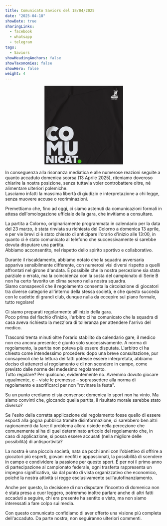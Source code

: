 ```yaml
---
title: Comunicato Saviors del 18/04/2025
date: "2025-04-18"
showDate: true
sharingLinks:
  - facebook
  - whatsapp
  - telegram
tags:
  - Saviors
showHeadingAnchors: false
showTaxonomies: false
showHero: false
weight: 4
---
```


<center><img src="featured.jpg" width="50%"></center>

In conseguenza alla risonanza mediatica e alle numerose reazioni seguite a quanto accaduto domenica scorsa (13 Aprile 2025), riteniamo doveroso chiarire la nostra posizione, senza tuttavia voler controbattere oltre, né alimentare ulteriori polemiche.
<br/>Lasciamo infatti la massima libertà di giudizio e interpretazione a chi legge, senza muovere accuse o recriminazioni.

Premettiamo che, fino ad oggi, ci siamo astenuti da comunicazioni formali in attesa dell'omologazione ufficiale della gara, che invitiamo a consultare.

La partita a Colorno, originariamente programmata in calendario per la data del 23 marzo, è stata rinviata su richiesta del Colorno a domenica 13 aprile, e per vie brevi ci è stato chiesto di anticipare l'orario d'inizio alle 13:00, in quanto ci è stato comunicato al telefono che successivamente si sarebbe dovuta disputare una partita.
<br/>Abbiamo acconsentito, nel rispetto dello spirito sportivo e collaborativo.

Durante il riscaldamento, abbiamo notato che la squadra avversaria appariva sensibilmente differente, con numerosi visi diversi rispetto a quelli affrontati nel girone d'andata. È possibile che la nostra percezione sia stata parziale o errata, ma la coincidenza con la sosta del campionato di Serie B non ha certo favorito un clima sereno nella nostra squadra.
<br/>Siamo consapevoli che il regolamento consenta la circolazione di giocatori tra diverse categorie all'interno della stessa società, e che questo succeda con le cadette di grandi club, dunque nulla da eccepire sul piano formale, tutto regolare!

Ci siamo preparati regolarmente all'inizio della gara.
<br/>Poco prima del fischio d'inizio, l'arbitro ci ha comunicato che la squadra di casa aveva richiesto la mezz'ora di tolleranza per attendere l'arrivo del medico.

Trascorsi trenta minuti oltre l'orario stabilito da calendario gare, il medico non era ancora presente; è giunto solo successivamente. A norma di regolamento, la partita non poteva più essere disputata. L'arbitro ci ha chiesto come intendessimo procedere: dopo una breve consultazione, pur consapevoli che la lettura dei fatti potesse essere interpretata, abbiamo deciso di attenerci al regolamento e di non scendere in campo, come previsto dalle norme del medesimo regolamento.
<br/>Tutto regolare? Per qualcuno, evidentemente no. Avremmo dovuto giocare ugualmente, e – viste le premesse – soprassedere alla norma di regolamento e sacrificarci per non "rovinare la festa".

Su un punto crediamo ci sia consenso: domenica lo sport non ha vinto. Ma siamo convinti che, giocando quella partita, il risultato morale sarebbe stato diverso?

Se l'esito della corretta applicazione del regolamento fosse quello di essere esposti alla gogna pubblica tramite disinformazione, ci sarebbero ben altri ragionamenti da fare: il problema allora risiede nella percezione che comunemente si ha di quel determinato articolo del regolamento che, in caso di applicazione, si possa essere accusati (nella migliore delle possibilità) di antisportività?

La nostra è una piccola società, nata da pochi anni con l'obiettivo di offrire a giocatori più esperti, giovani neofiti e appassionati, la possibilità di scendere in campo e condividere la passione per questo sport. É per noi il primo anno di partecipazione al campionato federale, ogni trasferta rappresenta un impegno significativo, sia dal punto di vista organizzativo che economico, poiché la nostra attività si regge esclusivamente sull'autofinanziamento.

Anche per questo, la decisione di non disputare l'incontro di domenica non è stata presa a cuor leggero, potremmo inoltre parlare anche di altri fatti accaduti a seguire, chi era presente ha sentito e visto, ma non siamo interessati a fare colpo sui media.

Con questo comunicato confidiamo di aver offerto una visione più completa dell'accaduto. Da parte nostra, non seguiranno ulteriori commenti.
